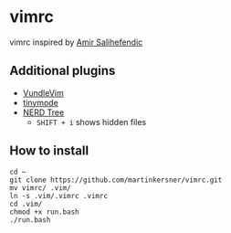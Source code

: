 # vimrc
vimrc inspired by [Amir Salihefendic](https://github.com/amix/vimrc)

## Additional plugins
* [VundleVim](https://github.com/VundleVim/Vundle.vim)
* [tinymode](https://github.com/vim-scripts/tinymode.vim)
* [NERD Tree](https://github.com/scrooloose/nerdtree)
  * `SHIFT + i` shows hidden files


## How to install
```shell
cd ~
git clone https://github.com/martinkersner/vimrc.git
mv vimrc/ .vim/
ln -s .vim/.vimrc .vimrc
cd .vim/
chmod +x run.bash
./run.bash
```
